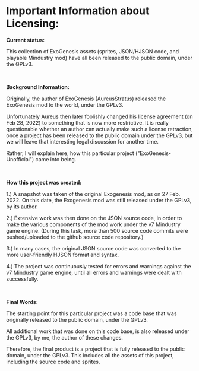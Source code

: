 # Important Information about Licensing:

**Current status:**

This collection of ExoGenesis assets (sprites, JSON/HJSON code, and playable Mindustry mod) have all been released to the public domain, under the GPLv3.

<br>

**Background Information:**

Originally, the author of ExoGenesis (AureusStratus) released the ExoGenesis mod to the world, under the GPLv3.

Unfortunately Aureus then later foolishly changed his license agreement (on Feb 28, 2022) to something that is now more restrictive. It is really questionable whether an author can actually make such a license retraction, once a project has been released to the public domain under the GPLv3, but we will leave that interesting legal discussion for another time.

Rather, I will explain here, how this particular project ("ExoGenesis-Unofficial") came into being.

<br>

**How this project was created:**

1.) A snapshot was taken of the original Exogenesis mod, as on 27 Feb. 2022. On this date, the Exogenesis mod was still released under the GPLv3, by its author.

2.) Extensive work was then done on the JSON source code, in order to make the various components of the mod work under the v7 Mindustry game engine. (During this task, more than 500 source code commits were pushed/uploaded to the github source code repository.)

3.) In many cases, the original JSON source code was converted to the more user-friendly HJSON format and syntax.

4.) The project was continuously tested for errors and warnings against the v7 Mindustry game engine, until all errors and warnings were dealt with successfully.

<br>

**Final Words:**

The starting point for this particular project was a code base that was originally released to the public domain, under the GPLv3.

All additional work that was done on this code base, is also released under the GPLv3, by me, the author of these changes.

Therefore, the final product is a project that is fully released to the public domain, under the GPLv3. This includes all the assets of this project, including the source code and sprites.

<The End>
